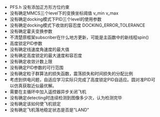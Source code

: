 - PFS.h 没有添加正方形方位约束
- 没有确定MMCS三个level下的变换坐标阈值 v_min v_max
- 没有确定docking模式下PID三个level的使用参数
- 没有确定docking模式下收敛的容忍度 DOCKING_ERROR_TOLERANCE
- 没有确定霍夫变换参数
- 不清楚原框架subscriber在什么地方更新，可能是主函数中的新线程spin()
- 高度锁定PID参数
- 没有确定线速度角速度的最大值
- 没有确定高度锁定的最大速度和容忍度
- 没有确定收敛计数上限
- 没有确定PID参数的可行范围
- 没有确定粒子群算法的损失函数，震荡损失和时间损失的分配比例
- 考虑到供电问题，自适应学习实际只完成了高度锁定PID自适应。圆对准PID可以仿真获取近似最优解。
- 需要在主循环中加入遥控器异步关闭飞机
- 没有确定detecting时连续检测到图像多少次，认为检测完毕
- 没有确定该如何使飞机锁定
- 没有确定飞机落地稳定状态是否是"LAND"